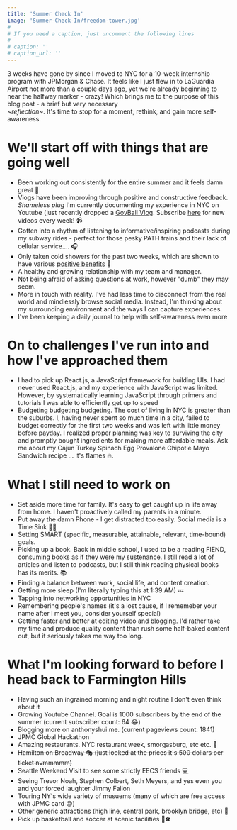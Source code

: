 ```yaml
---
title: 'Summer Check In'
image: 'Summer-Check-In/freedom-tower.jpg'
#
# If you need a caption, just uncomment the following lines
#
# caption: ''
# caption_url: ''
---
```



3 weeks have gone by since I moved to NYC for a 10-week internship program with JPMorgan & Chase. It feels like I just flew in to LaGuardia Airport not more than a couple days ago, yet we're already beginning to near the halfway marker - crazy! Which brings me to the purpose of this blog post - a brief but very necessary <br> *~reflection~*. It's time to stop for a moment, rethink, and gain more self-awareness.

<!--more-->


# We'll start off with things that are going well

* Been working out consistently for the entire summer and it feels damn great 💪
* Vlogs have been improving through positive and constructive feedback. *Shameless plug* I'm currently documenting my experience in NYC on Youtube (just recently dropped a [GovBall Vlog][3]. Subscribe [here][1] for new videos every week! 📹
* Gotten into a rhythm of listening to informative/inspiring podcasts during my subway rides - perfect for those pesky PATH trains and their lack of cellular service.... 🎧
* Only taken cold showers for the past two weeks, which are shown to have various [positive benefits][2] 🚿
* A healthy and growing relationship with my team and manager.
* Not being afraid of asking questions at work, however "dumb" they may seem.
* More in touch with reality. I've had less time to disconnect from the real world and mindlessly browse social media. Instead, I'm thinking about my surrounding environment and the ways I can capture experiences.
* I've been keeping a daily journal to help with self-awareness even more


# On to challenges I've run into and how I've approached them

* I had to pick up React.js, a JavaScript framework for building UIs. I had never used React.js, and my experience with JavaScript was limited. However, by systematically learning JavaScript through primers and tutorials I was able to efficiently get up to speed
* Budgeting budgeting budgeting. The cost of living in NYC is greater than the suburbs. I, having never spent so much time in a city, failed to budget correctly for the first two weeks and was left with little money before payday. I realized proper planning was key to surviving the city and promptly bought ingredients for making more affordable meals. Ask me about my Cajun Turkey Spinach Egg Provalone Chipotle Mayo Sandwich recipe ... it's flames 🔥.


# What I still need to work on

* Set aside more time for family. It's easy to get caught up in life away from home. I haven't proactively called my parents in a minute.
* Put away the damn Phone - I get distracted too easily. Social media is a Time Sink 🙅‍♂️
* Setting SMART (specific, measurable, attainable, relevant, time-bound) goals.
* Picking up a book. Back in middle school, I used to be a reading FIEND, consuming books as if they were my sustenance. I still read a lot of articles and listen to podcasts, but I still think reading physical books has its merits. 📚
* Finding a balance between work, social life, and content creation.
* Getting more sleep (I'm literally typing this at 1:39 AM) 💤
* Tapping into networking opportunities in NYC 
* Remembering people's names (it's a lost cause, if I rememeber your name after I meet you, consider yourself special)
* Getting faster and better at editing video and blogging. I'd rather take my time and produce quality content than rush some half-baked content out, but it seriously takes me way too long.


# What I'm looking forward to before I head back to Farmington Hills

* Having such an ingrained morning and night routine I don't even think about it
* Growing Youtube Channel. Goal is 1000 subscribers by the end of the summer (current subscriber count: 64 😂)
* Blogging more on anthonyshui.me. (current pageviews count: 1841)
* JPMC Global Hackathon
* Amazing restaurants. NYC restaurant week, smorgasburg, etc etc. 🌭
* ~~Hamilton on Broadway 🎭 (just looked at the prices it's 500 dollars per ticket nvmmmmm)~~
* Seattle Weekend Visit to see some strictly EECS friends 💻
* Seeing Trevor Noah, Stephen Colbert, Seth Meyers, and yes even you and your forced laughter Jimmy Fallon 
* Touring NY's wide variety of musuems (many of which are free access with JPMC card 😌)
* Other generic attractions (high line, central park, brooklyn bridge, etc) 🌉
* Pick up basketball and soccer at scenic facilities 🏀⚽️

[1]: https://www.youtube.com/channel/UCAamxct2vaBWANwmucg01NA?sub_confirmation=1
[2]: https://www.medicaldaily.com/benefits-cold-showers-7-reasons-why-taking-cool-showers-good-your-health-289524
[3]: https://www.youtube.com/watch?v=c6sOI-i7tZA




